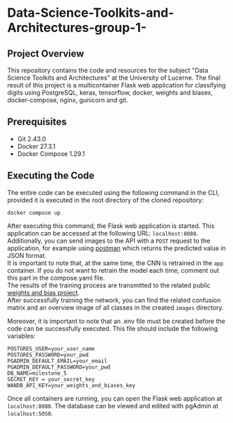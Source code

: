 # Data-Science-Toolkits-and-Architectures-group-1-

## Project Overview
This repository contains the code and resources for the subject "Data Science Toolkits and Architectures" at the University of Lucerne.
The final result of this project is a multicontainer Flask web application for classifying digits using PostgreSQL, keras, tensorflow, docker, weights and biases, docker-compose, nginx, gunicorn and git.

## Prerequisites
- Git 2.43.0
- Docker 27.3.1
- Docker Compose 1.29.1

## Executing the Code
The entire code can be executed using the following command in the CLI, provided it is executed in the root directory of the cloned repository:
```shell
docker compose up
```
After executing this command, the Flask web application is started. This application can be accessed at the following URL: `localhost:8080`.
Additionally, you can send images to the API with a `POST` request to the application, for example using [postman](https://www.postman.com/) which returns the predicted value in JSON format.  
It is important to note that, at the same time, the CNN is retrained in the `app` container. If you do not want to retrain the model each time, comment out this part in the compose.yaml file.  
The results of the training process are transmitted to the related public [weights and bias project](https://wandb.ai/fe-pappe-dsta-1/cnn-training/workspace).  
After successfully training the network, you can find the related confusion matrix and an overview image of all classes in the created `images` directory.

Moreover, it is important to note that an .env file must be created before the code can be successfully executed. This file should include the following variables:
```
POSTGRES_USER=your_user_name
POSTGRES_PASSWORD=your_pwd
PGADMIN_DEFAULT_EMAIL=your_email
PGADMIN_DEFAULT_PASSWORD=your_pwd
DB_NAME=milestone_5
SECRET_KEY = your_secret_key
WANDB_API_KEY=your_weights_and_biases_key
```
Once all containers are running, you can open the Flask web application at `localhost:8080`.
The database can be viewed and edited with pgAdmin at `localhost:5050`.





